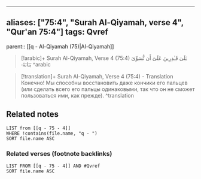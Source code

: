 
---
aliases: ["75:4", "Surah Al-Qiyamah, verse 4", "Qur'an 75:4"]
tags: Qvref
---

parent:: [[q - Al-Qiyamah (75)|Al-Qiyamah]]

> [!arabic]+ Surah Al-Qiyamah, Verse 4 (75:4)
> <span class="quran-arabic">بَلَىٰ قَـٰدِرِينَ عَلَىٰٓ أَن نُّسَوِّىَ بَنَانَهُۥ</span>
^arabic

> [!translation]+ Surah Al-Qiyamah, Verse 4 (75:4) - Translation
> Конечно! Мы способны восстановить даже кончики его пальцев (или сделать всего его пальцы одинаковыми, так что он не сможет пользоваться ими, как прежде).
^translation



## Related notes
```dataview
LIST from [[q - 75 - 4]]
WHERE !contains(file.name, "q - ")
SORT file.name ASC
```

### Related verses (footnote backlinks)
```dataview
LIST FROM [[q - 75 - 4]] AND #Qvref
SORT file.name ASC
```

